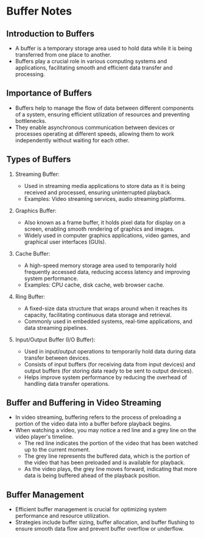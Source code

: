 # Buffer Notes

## Introduction to Buffers

- A buffer is a temporary storage area used to hold data while it is being transferred from one place to another.
- Buffers play a crucial role in various computing systems and applications, facilitating smooth and efficient data transfer and processing.

## Importance of Buffers

- Buffers help to manage the flow of data between different components of a system, ensuring efficient utilization of resources and preventing bottlenecks.
- They enable asynchronous communication between devices or processes operating at different speeds, allowing them to work independently without waiting for each other.

## Types of Buffers

1. Streaming Buffer:

   - Used in streaming media applications to store data as it is being received and processed, ensuring uninterrupted playback.
   - Examples: Video streaming services, audio streaming platforms.

2. Graphics Buffer:

   - Also known as a frame buffer, it holds pixel data for display on a screen, enabling smooth rendering of graphics and images.
   - Widely used in computer graphics applications, video games, and graphical user interfaces (GUIs).

3. Cache Buffer:

   - A high-speed memory storage area used to temporarily hold frequently accessed data, reducing access latency and improving system performance.
   - Examples: CPU cache, disk cache, web browser cache.

4. Ring Buffer:

   - A fixed-size data structure that wraps around when it reaches its capacity, facilitating continuous data storage and retrieval.
   - Commonly used in embedded systems, real-time applications, and data streaming pipelines.

5. Input/Output Buffer (I/O Buffer):
   - Used in input/output operations to temporarily hold data during data transfer between devices.
   - Consists of input buffers (for receiving data from input devices) and output buffers (for storing data ready to be sent to output devices).
   - Helps improve system performance by reducing the overhead of handling data transfer operations.

## Buffer and Buffering in Video Streaming

- In video streaming, buffering refers to the process of preloading a portion of the video data into a buffer before playback begins.
- When watching a video, you may notice a red line and a grey line on the video player's timeline.
  - The red line indicates the portion of the video that has been watched up to the current moment.
  - The grey line represents the buffered data, which is the portion of the video that has been preloaded and is available for playback.
  - As the video plays, the grey line moves forward, indicating that more data is being buffered ahead of the playback position.

## Buffer Management

- Efficient buffer management is crucial for optimizing system performance and resource utilization.
- Strategies include buffer sizing, buffer allocation, and buffer flushing to ensure smooth data flow and prevent buffer overflow or underflow.
